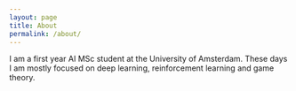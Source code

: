 ```yaml
---
layout: page
title: About
permalink: /about/
---
```


I am a first year AI MSc student at the University of Amsterdam. These days I am mostly focused on deep learning, reinforcement learning and game theory.